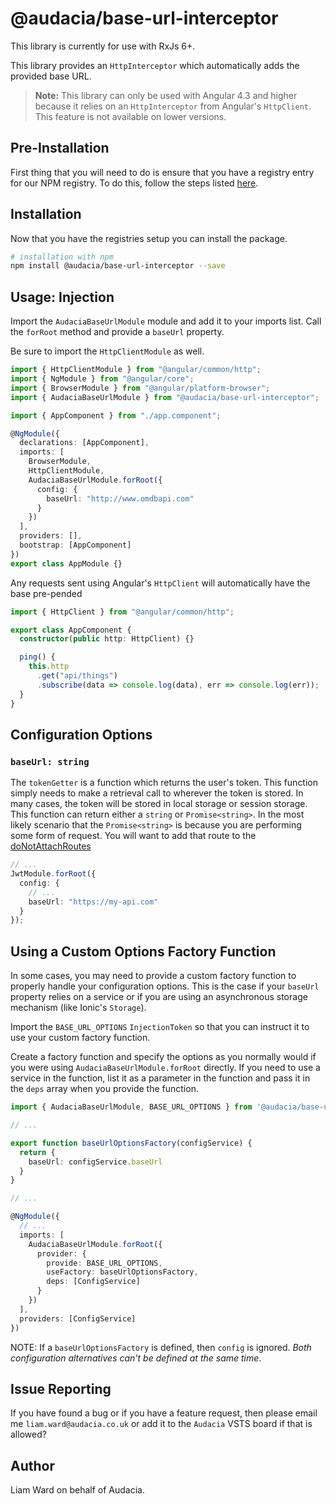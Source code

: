 # @audacia/base-url-interceptor

This library is currently for use with RxJs 6+.

This library provides an `HttpInterceptor` which automatically adds the provided base URL.

> **Note:** This library can only be used with Angular 4.3 and higher because it relies on an `HttpInterceptor` from Angular's `HttpClient`. This feature is not available on lower versions.

## Pre-Installation

First thing that you will need to do is ensure that you have a registry entry for our NPM registry. To do this, follow the steps listed [here](https://audacia.visualstudio.com/Audacia/_wiki/wikis/Audacia.wiki?pagePath=%2FAudacia%20Wiki%2FCode%2FConfiguring%20a%20project%20to%20access%20the%20Audacia%20NPM%20registry&wikiVersion=GBwikiMaster).

## Installation

Now that you have the registries setup you can install the package.

```bash
# installation with npm
npm install @audacia/base-url-interceptor --save
```

## Usage: Injection

Import the `AudaciaBaseUrlModule` module and add it to your imports list. Call the `forRoot` method and provide a `baseUrl` property.

Be sure to import the `HttpClientModule` as well.

```ts
import { HttpClientModule } from "@angular/common/http";
import { NgModule } from "@angular/core";
import { BrowserModule } from "@angular/platform-browser";
import { AudaciaBaseUrlModule } from "@audacia/base-url-interceptor";

import { AppComponent } from "./app.component";

@NgModule({
  declarations: [AppComponent],
  imports: [
    BrowserModule,
    HttpClientModule,
    AudaciaBaseUrlModule.forRoot({
      config: {
        baseUrl: "http://www.omdbapi.com"
      }
    })
  ],
  providers: [],
  bootstrap: [AppComponent]
})
export class AppModule {}
```

Any requests sent using Angular's `HttpClient` will automatically have the base pre-pended

```ts
import { HttpClient } from "@angular/common/http";

export class AppComponent {
  constructor(public http: HttpClient) {}

  ping() {
    this.http
      .get("api/things")
      .subscribe(data => console.log(data), err => console.log(err));
  }
}
```

## Configuration Options

### `baseUrl: string`

The `tokenGetter` is a function which returns the user's token. This function simply needs to make a retrieval call to wherever the token is stored. In many cases, the token will be stored in local storage or session storage. This function can return either a `string` or `Promise<string>`. In the most likely scenario that the `Promise<string>` is because you are performing some form of request. You will want to add that route to the [doNotAttachRoutes](#donotattachroutes)

```ts
// ...
JwtModule.forRoot({
  config: {
    // ...
    baseUrl: "https://my-api.com"
  }
});
```

## Using a Custom Options Factory Function

In some cases, you may need to provide a custom factory function to properly handle your configuration options. This is the case if your `baseUrl` property relies on a service or if you are using an asynchronous storage mechanism (like Ionic's `Storage`).

Import the `BASE_URL_OPTIONS` `InjectionToken` so that you can instruct it to use your custom factory function.

Create a factory function and specify the options as you normally would if you were using `AudaciaBaseUrlModule.forRoot` directly. If you need to use a service in the function, list it as a parameter in the function and pass it in the `deps` array when you provide the function.

```ts
import { AudaciaBaseUrlModule, BASE_URL_OPTIONS } from '@audacia/base-url-interceptor';

// ...

export function baseUrlOptionsFactory(configService) {
  return {
    baseUrl: configService.baseUrl
  }
}

// ...

@NgModule({
  // ...
  imports: [
    AudaciaBaseUrlModule.forRoot({
      provider: {
        provide: BASE_URL_OPTIONS,
        useFactory: baseUrlOptionsFactory,
        deps: [ConfigService]
      }
    })
  ],
  providers: [ConfigService]
})
```

NOTE: If a `baseUrlOptionsFactory` is defined, then `config` is ignored. _Both configuration alternatives can't be defined at the same time_.

## Issue Reporting

If you have found a bug or if you have a feature request, then please email me `liam.ward@audacia.co.uk` or add it to the `Audacia` VSTS board if that is allowed?

## Author

Liam Ward on behalf of Audacia.
